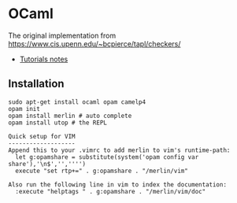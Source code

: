 # OCaml

The original implementation from https://www.cis.upenn.edu/~bcpierce/tapl/checkers/

- [Tutorials notes](tutorial)

## Installation

````
sudo apt-get install ocaml opam camelp4
opam init
opam install merlin # auto complete
opam install utop # the REPL
````

````
Quick setup for VIM
-------------------
Append this to your .vimrc to add merlin to vim's runtime-path:
  let g:opamshare = substitute(system('opam config var share'),'\n$','','''')
  execute "set rtp+=" . g:opamshare . "/merlin/vim"

Also run the following line in vim to index the documentation:
  :execute "helptags " . g:opamshare . "/merlin/vim/doc"
````
